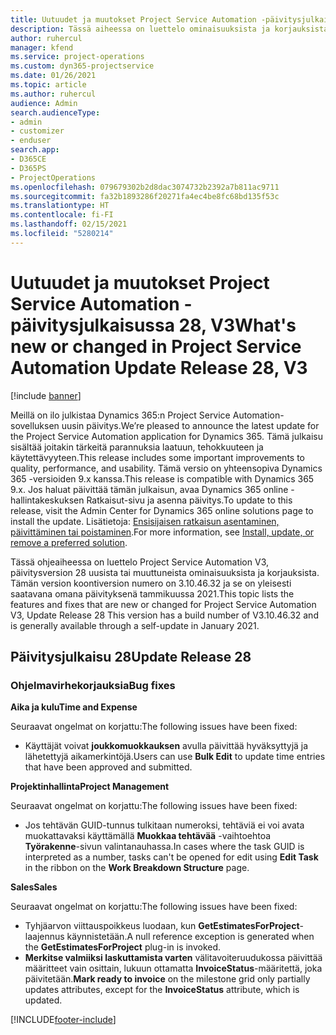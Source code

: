 ```yaml
---
title: Uutuudet ja muutokset Project Service Automation -päivitysjulkaisussa 28, V3
description: Tässä aiheessa on luettelo ominaisuuksista ja korjauksista, jotka ovat käytettävissä Project Service Automation -päivitysjulkaisussa 28, V3.
author: ruhercul
manager: kfend
ms.service: project-operations
ms.custom: dyn365-projectservice
ms.date: 01/26/2021
ms.topic: article
ms.author: ruhercul
audience: Admin
search.audienceType:
- admin
- customizer
- enduser
search.app:
- D365CE
- D365PS
- ProjectOperations
ms.openlocfilehash: 079679302b2d8dac3074732b2392a7b811ac9711
ms.sourcegitcommit: fa32b1893286f20271fa4ec4be8fc68bd135f53c
ms.translationtype: HT
ms.contentlocale: fi-FI
ms.lasthandoff: 02/15/2021
ms.locfileid: "5280214"
---
```

# <a name="whats-new-or-changed-in-project-service-automation-update-release-28-v3"></a><span data-ttu-id="d573b-103">Uutuudet ja muutokset Project Service Automation -päivitysjulkaisussa 28, V3</span><span class="sxs-lookup"><span data-stu-id="d573b-103">What's new or changed in Project Service Automation Update Release 28, V3</span></span>

[!include [banner](../includes/psa-now-project-operations.md)]

<span data-ttu-id="d573b-104">Meillä on ilo julkistaa Dynamics 365:n Project Service Automation-sovelluksen uusin päivitys.</span><span class="sxs-lookup"><span data-stu-id="d573b-104">We’re pleased to announce the latest update for the Project Service Automation application for Dynamics 365.</span></span> <span data-ttu-id="d573b-105">Tämä julkaisu sisältää joitakin tärkeitä parannuksia laatuun, tehokkuuteen ja käytettävyyteen.</span><span class="sxs-lookup"><span data-stu-id="d573b-105">This release includes some important improvements to quality, performance, and usability.</span></span> <span data-ttu-id="d573b-106">Tämä versio on yhteensopiva Dynamics 365 -versioiden 9.x kanssa.</span><span class="sxs-lookup"><span data-stu-id="d573b-106">This release is compatible with Dynamics 365 9.x.</span></span> <span data-ttu-id="d573b-107">Jos haluat päivittää tämän julkaisun, avaa Dynamics 365 online -hallintakeskuksen Ratkaisut-sivu ja asenna päivitys.</span><span class="sxs-lookup"><span data-stu-id="d573b-107">To update to this release, visit the Admin Center for Dynamics 365 online solutions page to install the update.</span></span> <span data-ttu-id="d573b-108">Lisätietoja: [Ensisijaisen ratkaisun asentaminen, päivittäminen tai poistaminen](https://docs.microsoft.com/power-platform/admin/install-remove-preferred-solution).</span><span class="sxs-lookup"><span data-stu-id="d573b-108">For more information, see [Install, update, or remove a preferred solution](https://docs.microsoft.com/power-platform/admin/install-remove-preferred-solution).</span></span>

<span data-ttu-id="d573b-109">Tässä ohjeaiheessa on luettelo Project Service Automation V3, päivitysversion 28 uusista tai muuttuneista ominaisuuksista ja korjauksista. Tämän version koontiversion numero on 3.10.46.32 ja se on yleisesti saatavana omana päivityksenä tammikuussa 2021.</span><span class="sxs-lookup"><span data-stu-id="d573b-109">This topic lists the features and fixes that are new or changed for Project Service Automation V3, Update Release 28 This version has a build number of V3.10.46.32 and is generally available through a self-update in January 2021.</span></span>

## <a name="update-release-28"></a><span data-ttu-id="d573b-110">Päivitysjulkaisu 28</span><span class="sxs-lookup"><span data-stu-id="d573b-110">Update Release 28</span></span>

### <a name="bug-fixes"></a><span data-ttu-id="d573b-111">Ohjelmavirhekorjauksia</span><span class="sxs-lookup"><span data-stu-id="d573b-111">Bug fixes</span></span>

<span data-ttu-id="d573b-112">**Aika ja kulu**</span><span class="sxs-lookup"><span data-stu-id="d573b-112">**Time and Expense**</span></span>

<span data-ttu-id="d573b-113">Seuraavat ongelmat on korjattu:</span><span class="sxs-lookup"><span data-stu-id="d573b-113">The following issues have been fixed:</span></span>

- <span data-ttu-id="d573b-114">Käyttäjät voivat **joukkomuokkauksen** avulla päivittää hyväksyttyjä ja lähetettyjä aikamerkintöjä.</span><span class="sxs-lookup"><span data-stu-id="d573b-114">Users can use **Bulk Edit** to update time entries that have been approved and submitted.</span></span>

<span data-ttu-id="d573b-115">**Projektinhallinta**</span><span class="sxs-lookup"><span data-stu-id="d573b-115">**Project Management**</span></span>

<span data-ttu-id="d573b-116">Seuraavat ongelmat on korjattu:</span><span class="sxs-lookup"><span data-stu-id="d573b-116">The following issues have been fixed:</span></span>

- <span data-ttu-id="d573b-117">Jos tehtävän GUID-tunnus tulkitaan numeroksi, tehtäviä ei voi avata muokattavaksi käyttämällä **Muokkaa tehtävää** -vaihtoehtoa **Työrakenne**-sivun valintanauhassa.</span><span class="sxs-lookup"><span data-stu-id="d573b-117">In cases where the task GUID is interpreted as a number, tasks can't be opened for edit using **Edit Task** in the ribbon on the **Work Breakdown Structure** page.</span></span>

<span data-ttu-id="d573b-118">**Sales**</span><span class="sxs-lookup"><span data-stu-id="d573b-118">**Sales**</span></span>

<span data-ttu-id="d573b-119">Seuraavat ongelmat on korjattu:</span><span class="sxs-lookup"><span data-stu-id="d573b-119">The following issues have been fixed:</span></span>

- <span data-ttu-id="d573b-120">Tyhjäarvon viittauspoikkeus luodaan, kun **GetEstimatesForProject**-laajennus käynnistetään.</span><span class="sxs-lookup"><span data-stu-id="d573b-120">A null reference exception is generated when the **GetEstimatesForProject** plug-in is invoked.</span></span>
- <span data-ttu-id="d573b-121">**Merkitse valmiiksi laskuttamista varten** välitavoiteruudukossa päivittää määritteet vain osittain, lukuun ottamatta **InvoiceStatus**-määritettä, joka päivitetään.</span><span class="sxs-lookup"><span data-stu-id="d573b-121">**Mark ready to invoice** on the milestone grid only partially updates attributes, except for the **InvoiceStatus** attribute, which is updated.</span></span>



[!INCLUDE[footer-include](../includes/footer-banner.md)]